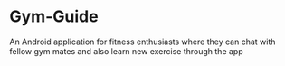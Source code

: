 # Gym-Guide
An Android application for fitness enthusiasts where they can chat with fellow gym mates and also learn new exercise through the app
